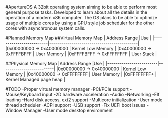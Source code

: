 #ApertureOS
A 32bit operating system aiming to be able to perform most general purpose tasks. Developed to learn about all the details in the operation of a modern x86 computer. The OS plans to be able to optimize usage of multiple cores by using a GPU style job scheduler for the other cores with asynchronous system calls.

#Planned Memory Map
##Virtual Memory Map
| Address Range           |Use                                         |
|-------------------------|--------------------------------------------|
|0x00000000 -> 0x40000000 | Kernel Low Memory                          |
|0x40000000 -> 0xFFFFBFFF | User Memory                                |
|0xFFFFBFFF -> 0xFFFFFFFF | User Stack                                 |

##Physical Memory Map
|Address Range            |Use                       |
|-------------------------|--------------------------|
|0x00000000 -> 0x40000000 | Kernel Low Memory        |
|0x40000000 -> 0xFFFFFFFF | User Memory              |
|0xFFFFFFFF+              | Kernel Managed page heap |

#TODO
-Proper virtual memory manager
-PCI/PCIe support
-Mouse/Keyboard input
-2D hardware acceleration
-Audio
-Networking
-Elf loading
-Hard disk access, ext2 support
-Multicore initialization
-User mode thread scheduler
-ACPI support
-USB support
-Fix UEFI boot issues
-Window Manager
-User mode desktop environment
